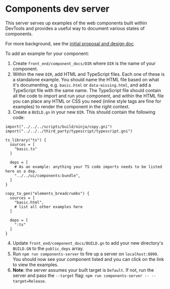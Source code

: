 # Components dev server

This server serves up examples of the web components built within DevTools and provides a useful way to document various states of components.

For more background, see the [initial proposal and design doc](https://docs.google.com/document/d/1P6qtACf4aryfT9OSHxNFI3okMKt9oUrtzOKCws5bOec/edit?pli=1).

To add an example for your component:

1. Create `front_end/component_docs/DIR` where `DIR` is the name of your component.
2. Within the new `DIR`, add HTML and TypeScript files. Each one of these is a standalone example. You should name the HTML file based on what it's documenting, e.g. `basic.html` or `data-missing.html`, and add a TypeScript file with the same name. The TypeScript file should contain all the code to import and run your component, and within the HTML file you can place any HTML or CSS you need (inline style tags are fine for examples) to render the component in the right context.
3. Create a `BUILD.gn` in your new `DIR`. This should contain the following code:

```
import("../../../scripts/build/ninja/copy.gni")
import("../../../third_party/typescript/typescript.gni")

ts_library("ts") {
  sources = [
    "basic.ts"
  ]

  deps = [
    # As an example: anything your TS code imports needs to be listed here as a dep.
    "../../ui/components:bundle",
  ]
}

copy_to_gen("elements_breadcrumbs") {
  sources = [
    "basic.html",
    # list all other examples here
  ]

  deps = [
    ":ts"
  ]
}
```


4. Update `front_end/component_docs/BUILD.gn` to add your new directory's `BUILD.GN` to the `public_deps` array.
5. Run `npm run components-server` to fire up a server on `localhost:8090`. You should now see your component listed and you can click on the link to view the examples.
6. **Note**: the server assumes your built target is `Default`. If not, run the server and pass the `--target` flag: `npm run components-server -- --target=Release`.
